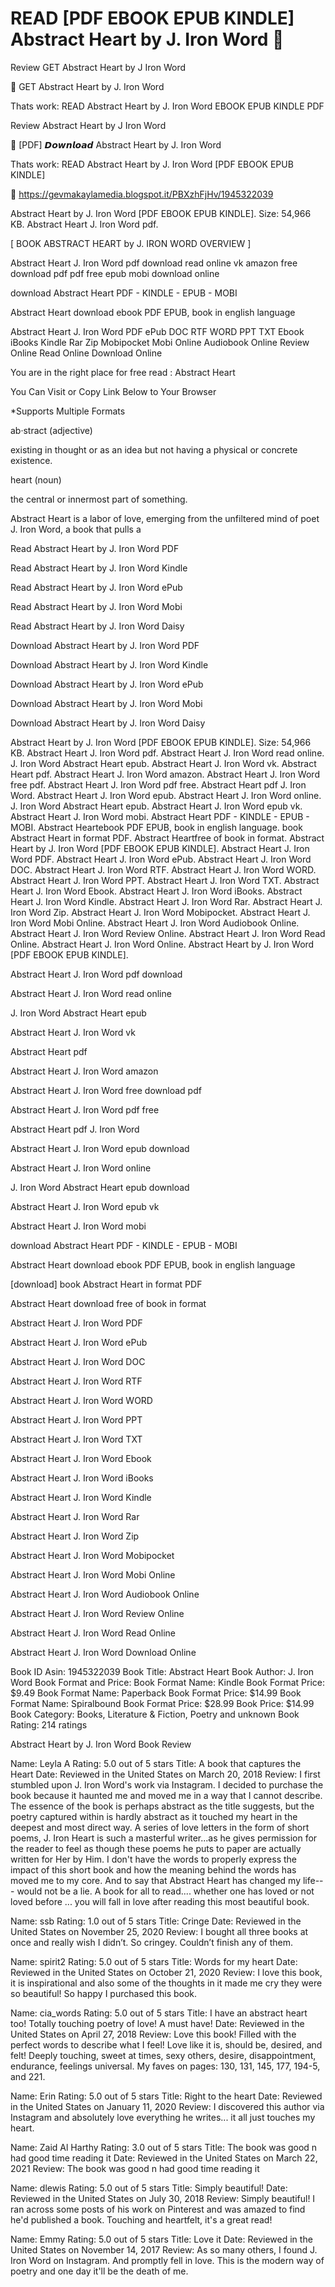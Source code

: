 # READ [PDF EBOOK EPUB KINDLE] Abstract Heart by J. Iron Word 📙
Review GET Abstract Heart by J Iron Word

📑 GET Abstract Heart by J. Iron Word

Thats work: READ Abstract Heart by J. Iron Word EBOOK EPUB KINDLE PDF


Review Abstract Heart by J Iron Word

📙 [PDF] 𝘿𝙤𝙬𝙣𝙡𝙤𝙖𝙙 Abstract Heart by J. Iron Word

Thats work: READ Abstract Heart by J. Iron Word [PDF EBOOK EPUB KINDLE]



📢 https://gevmakaylamedia.blogspot.it/PBXzhFjHv/1945322039



Abstract Heart by J. Iron Word [PDF EBOOK EPUB KINDLE]. Size: 54,966 KB. Abstract Heart J. Iron Word pdf.

[ BOOK ABSTRACT HEART by J. IRON WORD OVERVIEW ]

Abstract Heart J. Iron Word pdf download read online vk amazon free download pdf pdf free epub mobi download online

download Abstract Heart PDF - KINDLE - EPUB - MOBI

Abstract Heart download ebook PDF EPUB, book in english language

Abstract Heart J. Iron Word PDF ePub DOC RTF WORD PPT TXT Ebook iBooks Kindle Rar Zip Mobipocket Mobi Online Audiobook Online Review Online Read Online Download Online

You are in the right place for free read : Abstract Heart

You Can Visit or Copy Link Below to Your Browser

*Supports Multiple Formats

ab·stract (adjective)

existing in thought or as an idea but not having a physical or concrete existence.

heart (noun)

the central or innermost part of something.

 

Abstract Heart is a labor of love, emerging from the unfiltered mind of poet J. Iron Word, a book that pulls a

Read Abstract Heart by J. Iron Word PDF

Read Abstract Heart by J. Iron Word Kindle

Read Abstract Heart by J. Iron Word ePub

Read Abstract Heart by J. Iron Word Mobi

Read Abstract Heart by J. Iron Word Daisy

Download Abstract Heart by J. Iron Word PDF

Download Abstract Heart by J. Iron Word Kindle

Download Abstract Heart by J. Iron Word ePub

Download Abstract Heart by J. Iron Word Mobi

Download Abstract Heart by J. Iron Word Daisy

Abstract Heart by J. Iron Word [PDF EBOOK EPUB KINDLE]. Size: 54,966 KB. Abstract Heart J. Iron Word pdf. Abstract Heart J. Iron Word read online. J. Iron Word Abstract Heart epub. Abstract Heart J. Iron Word vk. Abstract Heart pdf. Abstract Heart J. Iron Word amazon. Abstract Heart J. Iron Word free pdf. Abstract Heart J. Iron Word pdf free. Abstract Heart pdf J. Iron Word. Abstract Heart J. Iron Word epub. Abstract Heart J. Iron Word online. J. Iron Word Abstract Heart epub. Abstract Heart J. Iron Word epub vk. Abstract Heart J. Iron Word mobi. Abstract Heart PDF - KINDLE - EPUB - MOBI. Abstract Heartebook PDF EPUB, book in english language. book Abstract Heart in format PDF. Abstract Heartfree of book in format. Abstract Heart by J. Iron Word [PDF EBOOK EPUB KINDLE]. Abstract Heart J. Iron Word PDF. Abstract Heart J. Iron Word ePub. Abstract Heart J. Iron Word DOC. Abstract Heart J. Iron Word RTF. Abstract Heart J. Iron Word WORD. Abstract Heart J. Iron Word PPT. Abstract Heart J. Iron Word TXT. Abstract Heart J. Iron Word Ebook. Abstract Heart J. Iron Word iBooks. Abstract Heart J. Iron Word Kindle. Abstract Heart J. Iron Word Rar. Abstract Heart J. Iron Word Zip. Abstract Heart J. Iron Word Mobipocket. Abstract Heart J. Iron Word Mobi Online. Abstract Heart J. Iron Word Audiobook Online. Abstract Heart J. Iron Word Review Online. Abstract Heart J. Iron Word Read Online. Abstract Heart J. Iron Word Online. Abstract Heart by J. Iron Word [PDF EBOOK EPUB KINDLE].

Abstract Heart J. Iron Word pdf download

Abstract Heart J. Iron Word read online

J. Iron Word Abstract Heart epub

Abstract Heart J. Iron Word vk

Abstract Heart pdf

Abstract Heart J. Iron Word amazon

Abstract Heart J. Iron Word free download pdf

Abstract Heart J. Iron Word pdf free

Abstract Heart pdf J. Iron Word

Abstract Heart J. Iron Word epub download

Abstract Heart J. Iron Word online

J. Iron Word Abstract Heart epub download

Abstract Heart J. Iron Word epub vk

Abstract Heart J. Iron Word mobi

download Abstract Heart PDF - KINDLE - EPUB - MOBI

Abstract Heart download ebook PDF EPUB, book in english language

[download] book Abstract Heart in format PDF

Abstract Heart download free of book in format

Abstract Heart J. Iron Word PDF

Abstract Heart J. Iron Word ePub

Abstract Heart J. Iron Word DOC

Abstract Heart J. Iron Word RTF

Abstract Heart J. Iron Word WORD

Abstract Heart J. Iron Word PPT

Abstract Heart J. Iron Word TXT

Abstract Heart J. Iron Word Ebook

Abstract Heart J. Iron Word iBooks

Abstract Heart J. Iron Word Kindle

Abstract Heart J. Iron Word Rar

Abstract Heart J. Iron Word Zip

Abstract Heart J. Iron Word Mobipocket

Abstract Heart J. Iron Word Mobi Online

Abstract Heart J. Iron Word Audiobook Online

Abstract Heart J. Iron Word Review Online

Abstract Heart J. Iron Word Read Online

Abstract Heart J. Iron Word Download Online

Book ID Asin: 1945322039
Book Title: Abstract Heart
Book Author: J. Iron Word
Book Format and Price:
Book Format Name: Kindle
Book Format Price: $9.49
Book Format Name: Paperback
Book Format Price: $14.99
Book Format Name: Spiralbound
Book Format Price: $28.99
Book Price: $14.99
Book Category: Books, Literature & Fiction, Poetry and unknown
Book Rating: 214 ratings

Abstract Heart by J. Iron Word Book Review

Name: Leyla A
Rating: 5.0 out of 5 stars
Title: A book that captures the Heart
Date: Reviewed in the United States on March 20, 2018
Review: I first stumbled upon J. Iron Word's work via Instagram. I decided to purchase the book because it haunted me and moved me in a way that I cannot describe. The essence of the book is perhaps abstract as the title suggests, but the poetry captured within is hardly abstract as it touched my heart in the deepest and most direct way. A series of love letters in the form of short poems, J. Iron Heart is such a masterful writer...as he gives permission for the reader to feel as though these poems he puts to paper are actually written for Her by Him. I don't have the words to properly express the impact of this short book and how the meaning behind the words has moved me to my core. And to say that Abstract Heart has changed my life--- would not be a lie. A book for all to read.... whether one has loved or not loved before ... you will fall in love after reading this most beautiful book.

Name: ssb
Rating: 1.0 out of 5 stars
Title: Cringe
Date: Reviewed in the United States on November 25, 2020
Review: I bought all three books at once and really wish I didn’t. So cringey. Couldn’t finish any of them.

Name: spirit2
Rating: 5.0 out of 5 stars
Title: Words for my heart
Date: Reviewed in the United States on October 21, 2020
Review: I love this book, it is inspirational and also some of the thoughts in it made me cry they were so beautiful! So happy I purchased this book.

Name: cia_words
Rating: 5.0 out of 5 stars
Title: I have an abstract heart too! Totally touching poetry of love! A must have!
Date: Reviewed in the United States on April 27, 2018
Review: Love this book! Filled with the perfect words to describe what I feel! Love like it is, should be, desired, and felt! Deeply touching, sweet at times, sexy others, desire, disappointment, endurance, feelings universal. My faves on pages: 130, 131, 145, 177, 194-5, and 221.

Name: Erin
Rating: 5.0 out of 5 stars
Title: Right to the heart
Date: Reviewed in the United States on January 11, 2020
Review: I discovered this author via Instagram and absolutely love everything he writes... it all just touches my heart.

Name: Zaid Al Harthy
Rating: 3.0 out of 5 stars
Title: The book was good n had good time reading it
Date: Reviewed in the United States on March 22, 2021
Review: The book was good n had good time reading it

Name: dlewis
Rating: 5.0 out of 5 stars
Title: Simply beautiful!
Date: Reviewed in the United States on July 30, 2018
Review: Simply beautiful! I ran across some posts of his work on Pinterest and was amazed to find he'd published a book. Touching and heartfelt, it's a great read!

Name: Emmy
Rating: 5.0 out of 5 stars
Title: Love it
Date: Reviewed in the United States on November 14, 2017
Review: As so many others, I found J. Iron Word on Instagram. And promptly fell in love. This is the modern way of poetry and one day it'll be the death of me.
